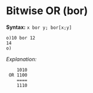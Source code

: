 # Bitwise OR (bor)

**Syntax:** ``x bor y; bor[x;y]``

```o
o)10 bor 12
14
o)
```

_Explanation:_

```o
    1010
 OR 1100
    ====
    1110
```
